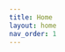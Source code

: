 ```yaml
---
title: Home
layout: home
nav_order: 1
---
```


    
<html lang="en">
<head>
    <meta charset="UTF-8">
    <meta http-equiv="X-UA-Compatible" content="IE=edge">
    <meta name="viewport" content="width=device-width, initial-scale=1.0">
    <title>Card Carousel</title>
    <link rel="stylesheet" href="styles.css">
    <style>
        *{
            padding: 0;
            margin: 0;
        }


        }

        .heading{
            color: white;
            text-align: center;
            font-family: system-ui;
            padding-top: 50px;
        }

        .cardContainer{
            display: flex;
            gap: 8px;
            align-items: center;
            justify-content: center;
            margin-top: 100px;
        }

        .card{
            position: relative;
            left: 0px;
            width: 150px;
            cursor: pointer;
            transition: all 0.2s ease-in-out;
        }

        .card img {
            width: 100%;
            border-radius: 10px;
            box-shadow: -7px -1px 11px 8px rgba(00,00,00,0.2);
        }

        .card:not(:first-child){
            margin-left: -50px;
        }

        .card:hover{
            transform: translateY(-20px);
        }

        .card:hover ~ .card{
            left: 50px;
        }
    </style>
</head>
<body>
    <main>
        <div class="cardContainer">
            <div class="card">
               <iframe width="218.27" height="150.6" src="https://www.youtube.com/embed/HCkeFXyeJxg?si=ZpnXwsa9qghC2OMQ" title="YouTube video player" frameborder="0" allow="accelerometer; autoplay; clipboard-write; encrypted-media; gyroscope; picture-in-picture; web-share" allowfullscreen></iframe>

            </div>
            <div class="card">
                <iframe width="218.27" height="150.6" src="https://www.youtube.com/embed/HCkeFXyeJxg?si=ZpnXwsa9qghC2OMQ" title="YouTube video player" frameborder="0" allow="accelerometer; autoplay; clipboard-write; encrypted-media; gyroscope; picture-in-picture; web-share" allowfullscreen></iframe>

            </div>
            <div class="card">
                <iframe width="218.27" height="150.6" src="https://www.youtube.com/embed/HCkeFXyeJxg?si=ZpnXwsa9qghC2OMQ" title="YouTube video player" frameborder="0" allow="accelerometer; autoplay; clipboard-write; encrypted-media; gyroscope; picture-in-picture; web-share" allowfullscreen></iframe>

            </div>
            <div class="card">
                <iframe width="218.27" height="150.6" src="https://www.youtube.com/embed/HCkeFXyeJxg?si=ZpnXwsa9qghC2OMQ" title="YouTube video player" frameborder="0" allow="accelerometer; autoplay; clipboard-write; encrypted-media; gyroscope; picture-in-picture; web-share" allowfullscreen></iframe>

            </div>
        </div>
    </main>
</body>
</html>
